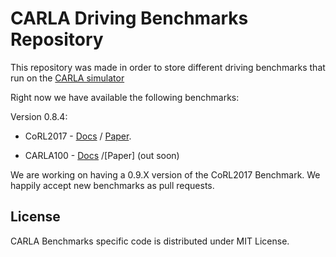 CARLA Driving Benchmarks Repository
===================================


This repository was made in order to store different driving benchmarks
that run on the [CARLA simulator](https://github.com/carla-simulator/carla)

Right now we have available the following benchmarks:

Version 0.8.4:

* CoRL2017 - [Docs](Docs/benchmark_start.md/#corl-2017) / [Paper](http://proceedings.mlr.press/v78/dosovitskiy17a/dosovitskiy17a.pdf).

* CARLA100 - [Docs](Docs/benchmark_start.md/#carla100) /[Paper] (out soon)




We are working on having a 0.9.X version of the CoRL2017 Benchmark.
We happily accept new benchmarks as pull requests.


License
-------

CARLA Benchmarks specific code is distributed under MIT License.
